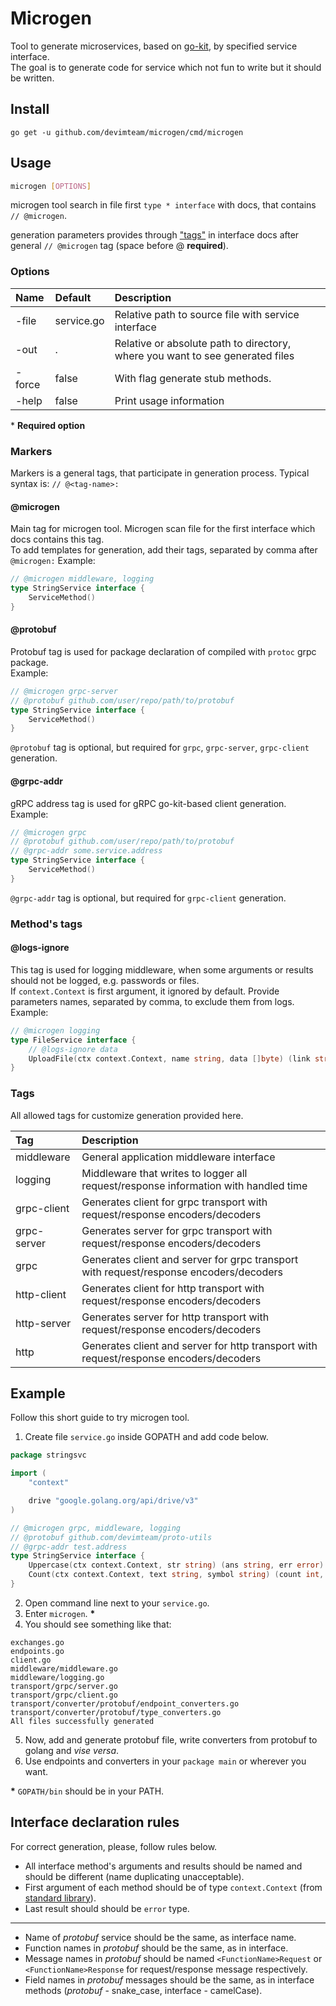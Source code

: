 # Microgen

Tool to generate microservices, based on [go-kit](https://gokit.io/), by specified service interface.  
The goal is to generate code for service which not fun to write but it should be written.

## Install
```
go get -u github.com/devimteam/microgen/cmd/microgen
```

## Usage
``` sh
microgen [OPTIONS]
```
microgen tool search in file first `type * interface` with docs, that contains `// @microgen`.

generation parameters provides through ["tags"](#tags) in interface docs after general `// @microgen` tag (space before @ __required__).

### Options

| Name   | Default    | Description                                                                   |
|:------ |:-----------|:------------------------------------------------------------------------------|
| -file  | service.go | Relative path to source file with service interface                           |
| -out   | .          | Relative or absolute path to directory, where you want to see generated files |
| -force | false      | With flag generate stub methods.                                              |
| -help  | false      | Print usage information                                                       |

\* __Required option__

### Markers
Markers is a general tags, that participate in generation process.
Typical syntax is: `// @<tag-name>:`

#### @microgen
Main tag for microgen tool. Microgen scan file for the first interface which docs contains this tag.  
To add templates for generation, add their tags, separated by comma after `@microgen:`
Example:
```go
// @microgen middleware, logging
type StringService interface {
    ServiceMethod()
}
```
#### @protobuf
Protobuf tag is used for package declaration of compiled with `protoc` grpc package.  
Example:
```go
// @microgen grpc-server
// @protobuf github.com/user/repo/path/to/protobuf
type StringService interface {
    ServiceMethod()
}
```
`@protobuf` tag is optional, but required for `grpc`, `grpc-server`, `grpc-client` generation.  
#### @grpc-addr
gRPC address tag is used for gRPC go-kit-based client generation.
Example:
```go
// @microgen grpc
// @protobuf github.com/user/repo/path/to/protobuf
// @grpc-addr some.service.address
type StringService interface {
    ServiceMethod()
}
```
`@grpc-addr` tag is optional, but required for `grpc-client` generation.  

### Method's tags
#### @logs-ignore
This tag is used for logging middleware, when some arguments or results should not be logged, e.g. passwords or files.  
If `context.Context` is first argument, it ignored by default.
Provide parameters names, separated by comma, to exclude them from logs.  
Example:
```go
// @microgen logging
type FileService interface {
    // @logs-ignore data
    UploadFile(ctx context.Context, name string, data []byte) (link string, err error)
}
```

### Tags
All allowed tags for customize generation provided here.

| Tag         | Description                                                                            |
|:------------|:---------------------------------------------------------------------------------------|
| middleware  | General application middleware interface                                               |
| logging     | Middleware that writes to logger all request/response information with handled time    |
| grpc-client | Generates client for grpc transport with request/response encoders/decoders            |
| grpc-server | Generates server for grpc transport with request/response encoders/decoders            |
| grpc        | Generates client and server for grpc transport with request/response encoders/decoders |
| http-client | Generates client for http transport with request/response encoders/decoders            |
| http-server | Generates server for http transport with request/response encoders/decoders            |
| http        | Generates client and server for http transport with request/response encoders/decoders |

## Example
Follow this short guide to try microgen tool.

1. Create file `service.go` inside GOPATH and add code below.
```go
package stringsvc

import (
    "context"

    drive "google.golang.org/api/drive/v3"
)

// @microgen grpc, middleware, logging
// @protobuf github.com/devimteam/proto-utils
// @grpc-addr test.address
type StringService interface {
    Uppercase(ctx context.Context, str string) (ans string, err error)
    Count(ctx context.Context, text string, symbol string) (count int, positions []int)
}
```
2. Open command line next to your `service.go`.
3. Enter `microgen`. __*__
4. You should see something like that:
```
exchanges.go
endpoints.go
client.go
middleware/middleware.go
middleware/logging.go
transport/grpc/server.go
transport/grpc/client.go
transport/converter/protobuf/endpoint_converters.go
transport/converter/protobuf/type_converters.go
All files successfully generated
```
5. Now, add and generate protobuf file, write converters from protobuf to golang and _vise versa_.
6. Use endpoints and converters in your `package main` or wherever you want.

__*__ `GOPATH/bin` should be in your PATH.

## Interface declaration rules
For correct generation, please, follow rules below.

* All interface method's arguments and results should be named and should be different (name duplicating unacceptable).
* First argument of each method should be of type `context.Context` (from [standard library](https://golang.org/pkg/context/)).
* Last result should should be `error` type.
---
* Name of _protobuf_ service should be the same, as interface name.
* Function names in _protobuf_ should be the same, as in interface.
* Message names in _protobuf_ should be named `<FunctionName>Request` or `<FunctionName>Response` for request/response message respectively.
* Field names in _protobuf_ messages should be the same, as in interface methods (_protobuf_ - snake_case, interface - camelCase).

